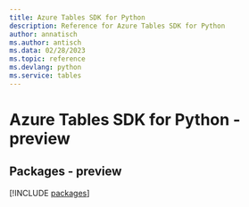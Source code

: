```yaml
---
title: Azure Tables SDK for Python
description: Reference for Azure Tables SDK for Python
author: annatisch
ms.author: antisch
ms.data: 02/28/2023
ms.topic: reference
ms.devlang: python
ms.service: tables
---
```

# Azure Tables SDK for Python - preview
## Packages - preview
[!INCLUDE [packages](tables-index.md)]
